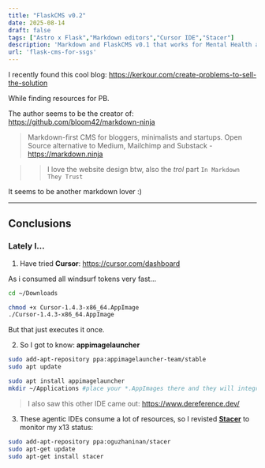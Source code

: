 ```yaml
---
title: "FlaskCMS v0.2"
date: 2025-08-14
draft: false
tags: ["Astro x Flask","Markdown editors","Cursor IDE","Stacer"]
description: 'Markdown and FlaskCMS v0.1 that works for Mental Health and Real Estate'
url: 'flask-cms-for-ssgs'
---
```


I recently found this cool blog: https://kerkour.com/create-problems-to-sell-the-solution

While finding resources for PB.

The author seems to be the creator of: https://github.com/bloom42/markdown-ninja

> Markdown-first CMS for bloggers, minimalists and startups. Open Source alternative to Medium, Mailchimp and Substack - https://markdown.ninja

>> I love the website design btw, also the *trol* part `In Markdown They Trust`

It seems to be another markdown lover :)









---


## Conclusions


### Lately I...


1. Have tried **Cursor**: https://cursor.com/dashboard

As i consumed all windsurf tokens very fast...

```sh
cd ~/Downloads

chmod +x Cursor-1.4.3-x86_64.AppImage
./Cursor-1.4.3-x86_64.AppImage
```

But that just executes it once.

2. So I got to know: **appimagelauncher**

```sh
sudo add-apt-repository ppa:appimagelauncher-team/stable
sudo apt update

sudo apt install appimagelauncher
mkdir ~/Applications #place your *.AppImages there and they will integrate with your linux!
```

> I also saw this other IDE came out: https://www.dereference.dev/

3. These agentic IDEs consume a lot of resources, so I revisted **[Stacer](https://oguzhaninan.github.io/Stacer-Web/)** to monitor my x13 status:

```sh
sudo add-apt-repository ppa:oguzhaninan/stacer
sudo apt-get update
sudo apt-get install stacer
```